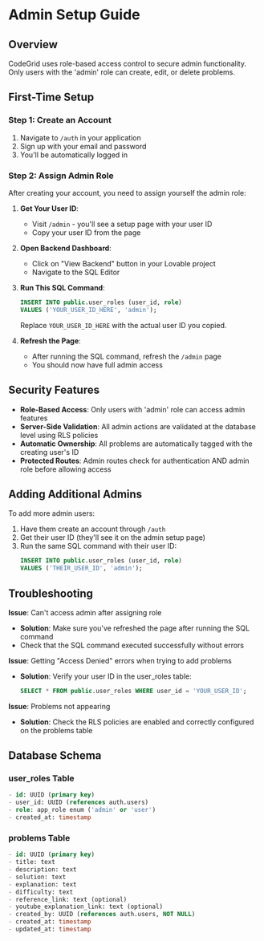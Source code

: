 # Admin Setup Guide

## Overview
CodeGrid uses role-based access control to secure admin functionality. Only users with the 'admin' role can create, edit, or delete problems.

## First-Time Setup

### Step 1: Create an Account
1. Navigate to `/auth` in your application
2. Sign up with your email and password
3. You'll be automatically logged in

### Step 2: Assign Admin Role

After creating your account, you need to assign yourself the admin role:

1. **Get Your User ID**:
   - Visit `/admin` - you'll see a setup page with your user ID
   - Copy your user ID from the page

2. **Open Backend Dashboard**:
   - Click on "View Backend" button in your Lovable project
   - Navigate to the SQL Editor

3. **Run This SQL Command**:
   ```sql
   INSERT INTO public.user_roles (user_id, role)
   VALUES ('YOUR_USER_ID_HERE', 'admin');
   ```
   Replace `YOUR_USER_ID_HERE` with the actual user ID you copied.

4. **Refresh the Page**:
   - After running the SQL command, refresh the `/admin` page
   - You should now have full admin access

## Security Features

- **Role-Based Access**: Only users with 'admin' role can access admin features
- **Server-Side Validation**: All admin actions are validated at the database level using RLS policies
- **Automatic Ownership**: All problems are automatically tagged with the creating user's ID
- **Protected Routes**: Admin routes check for authentication AND admin role before allowing access

## Adding Additional Admins

To add more admin users:

1. Have them create an account through `/auth`
2. Get their user ID (they'll see it on the admin setup page)
3. Run the same SQL command with their user ID:
   ```sql
   INSERT INTO public.user_roles (user_id, role)
   VALUES ('THEIR_USER_ID', 'admin');
   ```

## Troubleshooting

**Issue**: Can't access admin after assigning role
- **Solution**: Make sure you've refreshed the page after running the SQL command
- Check that the SQL command executed successfully without errors

**Issue**: Getting "Access Denied" errors when trying to add problems
- **Solution**: Verify your user ID in the user_roles table:
  ```sql
  SELECT * FROM public.user_roles WHERE user_id = 'YOUR_USER_ID';
  ```

**Issue**: Problems not appearing
- **Solution**: Check the RLS policies are enabled and correctly configured on the problems table

## Database Schema

### user_roles Table
```sql
- id: UUID (primary key)
- user_id: UUID (references auth.users)
- role: app_role enum ('admin' or 'user')
- created_at: timestamp
```

### problems Table
```sql
- id: UUID (primary key)
- title: text
- description: text
- solution: text
- explanation: text
- difficulty: text
- reference_link: text (optional)
- youtube_explanation_link: text (optional)
- created_by: UUID (references auth.users, NOT NULL)
- created_at: timestamp
- updated_at: timestamp
```
